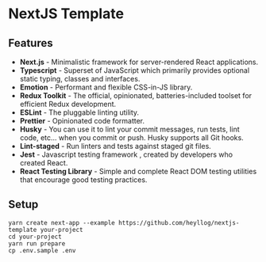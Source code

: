 # NextJS Template

## Features

* **Next.js** - Minimalistic framework for server-rendered React applications.
* **Typescript** - Superset of JavaScript which primarily provides optional static typing, classes and interfaces.
* **Emotion** - Performant and flexible CSS-in-JS library.
* **Redux Toolkit** - The official, opinionated, batteries-included toolset for efficient Redux development.
* **ESLint** - The pluggable linting utility.
* **Prettier** - Opinionated code formatter.
* **Husky** - You can use it to lint your commit messages, run tests, lint code, etc... when you commit or push. Husky supports all Git hooks.
* **Lint-staged** - Run linters and tests against staged git files.
* **Jest** - Javascript testing framework , created by developers who created React.
* **React Testing Library** - Simple and complete React DOM testing utilities that encourage good testing practices.

## Setup

```shell
yarn create next-app --example https://github.com/heyllog/nextjs-template your-project
cd your-project
yarn run prepare
cp .env.sample .env
```

